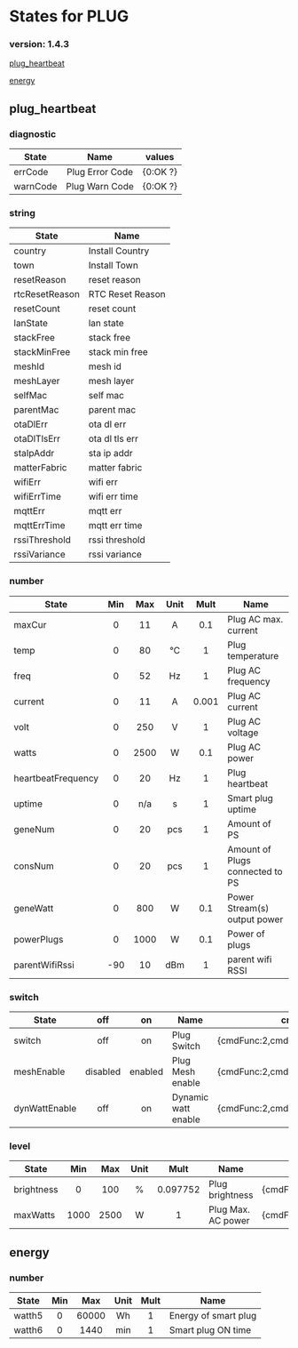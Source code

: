 # States for  PLUG
### version: 1.4.3

[plug_heartbeat](#plug_heartbeat)

[energy](#energy)



## plug_heartbeat

### diagnostic

| State  |     Name |  values |
|----------|:-------------:|------|
|errCode| Plug Error Code | {0:OK ?} |
|warnCode| Plug Warn Code | {0:OK ?} |

### string

| State  |  Name |
|----------|------|
|country| Install Country |
|town| Install Town |
|resetReason| reset reason |
|rtcResetReason| RTC Reset Reason |
|resetCount| reset count |
|lanState| lan state |
|stackFree| stack free |
|stackMinFree| stack min free |
|meshId| mesh id |
|meshLayer| mesh layer |
|selfMac| self mac |
|parentMac| parent mac |
|otaDlErr| ota dl err |
|otaDlTlsErr| ota dl tls err |
|staIpAddr| sta ip addr |
|matterFabric| matter fabric |
|wifiErr| wifi err |
|wifiErrTime| wifi err time |
|mqttErr| mqtt err  |
|mqttErrTime| mqtt err time |
|rssiThreshold| rssi threshold |
|rssiVariance| rssi variance |

### number
| State  |      Min     |      Max     |  Unit |  Mult |  Name |
|----------|:-------------:|:-------------:|:------:|:-----:|-----|
|maxCur|0 | 11 | A | 0.1 |  Plug AC max. current |
|temp|0 | 80 | °C | 1 |  Plug temperature |
|freq|0 | 52 | Hz | 1 |  Plug AC frequency |
|current|0 | 11 | A | 0.001 |  Plug AC current |
|volt|0 | 250 | V | 1 |  Plug AC voltage |
|watts|0 | 2500 | W | 0.1 |  Plug AC power |
|heartbeatFrequency|0 | 20 | Hz | 1 |  Plug heartbeat |
|uptime|0 |  n/a | s | 1 |  Smart plug uptime |
|geneNum|0 | 20 | pcs | 1 |  Amount of PS |
|consNum|0 | 20 | pcs | 1 |  Amount of Plugs connected to PS |
|geneWatt|0 | 800 | W | 0.1 |  Power Stream(s) output power |
|powerPlugs|0 | 1000 | W | 0.1 |  Power of plugs |
|parentWifiRssi|-90 | 10 | dBm | 1 |  parent wifi RSSI |


### switch

| State  |      off    |  on |  Name |  cmd |
|----------|:-------------:|:------:|------|------|
|switch| off | on | Plug Switch | {cmdFunc:2,cmdId:129,dataLen:2} |
|meshEnable| disabled | enabled | Plug Mesh enable | {cmdFunc:2,cmdId:138,dataLen:2} |
|dynWattEnable| off | on | Dynamic watt enable | {cmdFunc:2,cmdId:142,dataLen:2} |

### level

| State  |      Min     |     Max     |  Unit |  Mult |  Name |  cmd |
|----------|:-------------:|:-------------:|:------:|:-----:|-----|------|
|brightness| 0 | 100 | % | 0.097752 |  Plug brightness | {cmdFunc:2,cmdId:130,dataLen:3} |
|maxWatts| 1000 | 2500 | W | 1 |  Plug Max. AC power | {cmdFunc:2,cmdId:137,dataLen:3} |

## energy

### number
| State  |      Min     |      Max     |  Unit |  Mult |  Name |
|----------|:-------------:|:-------------:|:------:|:-----:|-----|
|watth5|0 | 60000 | Wh | 1 |  Energy of smart plug |
|watth6|0 | 1440 | min | 1 |  Smart plug ON time |


